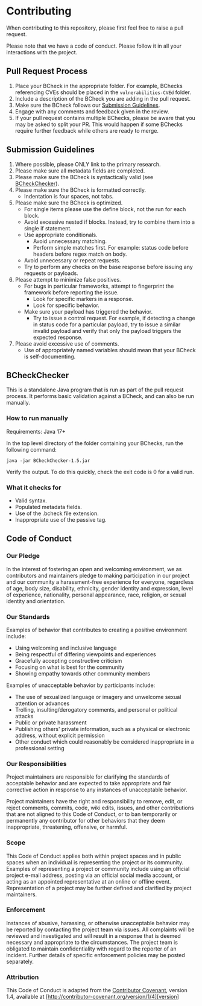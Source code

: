 # Contributing

When contributing to this repository, please first feel free to raise a pull request.

Please note that we have a code of conduct. Please follow it in all your interactions with the project.

## Pull Request Process

1. Place your BCheck in the appropriate folder. For example, BChecks referencing CVEs should be placed in the `vulnerabilities-CVEd` folder.
2. Include a description of the BCheck you are adding in the pull request.
3. Make sure the BCheck follows our [Submission Guidelines](#submission-guidelines).
4. Engage with any comments and feedback given in the review.
5. If your pull request contains multiple BChecks, please be aware that you may be asked to split your PR. This would happen if some BChecks require further feedback while others are ready to merge.

## Submission Guidelines

1. Where possible, please ONLY link to the primary research.
2. Please make sure all metadata fields are completed.
3. Please make sure the BCheck is syntactically valid (see [BCheckChecker](#bcheckchecker)).
4. Please make sure the BCheck is formatted correctly.
   - Indentation is four spaces, not tabs.
5. Please make sure the BCheck is optimized.
   - For  single items please use the define block, not the run for each block.
   - Avoid excessive nested if blocks. Instead, try to combine them into a single if statement.
   - Use appropriate conditionals.
     - Avoid unnecessary matching.
     - Perform simple matches first. For example: status code before headers before regex match on body.
   - Avoid unnecessary or repeat requests.
   - Try to perform any checks on the base response before issuing any requests or payloads.
6. Please attempt to minimize false positives.
   - For bugs in particular frameworks, attempt to fingerprint the framework before reporting the issue.
     - Look for specific markers in a response.
     - Look for specific behavior.
   - Make sure your payload has triggered the behavior.
     - Try to issue a control request. For example, if detecting a change in status code for a particular payload, try to issue a similar invalid payload and verify that only the payload triggers the expected response.
7. Please avoid excessive use of comments.
   - Use of appropriately named variables should mean that your BCheck is self-documenting.

## BCheckChecker

This is a standalone Java program that is run as part of the pull request process. It performs basic validation against a BCheck, and can also be run manually.

### How to run manually

Requirements: Java 17+

In the top level directory of the folder containing your BChecks, run the following command:
```
java -jar BCheckChecker-1.5.jar
```

Verify the output. To do this quickly, check the exit code is 0 for a valid run.

### What it checks for

- Valid syntax.
- Populated metadata fields.
- Use of the .bcheck file extension.
- Inappropriate use of the passive tag.



## Code of Conduct

### Our Pledge

In the interest of fostering an open and welcoming environment, we as
contributors and maintainers pledge to making participation in our project and
our community a harassment-free experience for everyone, regardless of age, body
size, disability, ethnicity, gender identity and expression, level of experience,
nationality, personal appearance, race, religion, or sexual identity and
orientation.

### Our Standards

Examples of behavior that contributes to creating a positive environment
include:

* Using welcoming and inclusive language
* Being respectful of differing viewpoints and experiences
* Gracefully accepting constructive criticism
* Focusing on what is best for the community
* Showing empathy towards other community members

Examples of unacceptable behavior by participants include:

* The use of sexualized language or imagery and unwelcome sexual attention or
advances
* Trolling, insulting/derogatory comments, and personal or political attacks
* Public or private harassment
* Publishing others' private information, such as a physical or electronic
  address, without explicit permission
* Other conduct which could reasonably be considered inappropriate in a
  professional setting

### Our Responsibilities

Project maintainers are responsible for clarifying the standards of acceptable
behavior and are expected to take appropriate and fair corrective action in
response to any instances of unacceptable behavior.

Project maintainers have the right and responsibility to remove, edit, or
reject comments, commits, code, wiki edits, issues, and other contributions
that are not aligned to this Code of Conduct, or to ban temporarily or
permanently any contributor for other behaviors that they deem inappropriate,
threatening, offensive, or harmful.

### Scope

This Code of Conduct applies both within project spaces and in public spaces
when an individual is representing the project or its community. Examples of
representing a project or community include using an official project e-mail
address, posting via an official social media account, or acting as an appointed
representative at an online or offline event. Representation of a project may be
further defined and clarified by project maintainers.

### Enforcement

Instances of abusive, harassing, or otherwise unacceptable behavior may be
reported by contacting the project team via issues. All
complaints will be reviewed and investigated and will result in a response that
is deemed necessary and appropriate to the circumstances. The project team is
obligated to maintain confidentiality with regard to the reporter of an incident.
Further details of specific enforcement policies may be posted separately.

### Attribution

This Code of Conduct is adapted from the [Contributor Covenant][homepage], version 1.4,
available at [http://contributor-covenant.org/version/1/4][version]

[homepage]: http://contributor-covenant.org
[version]: http://contributor-covenant.org/version/1/4/
